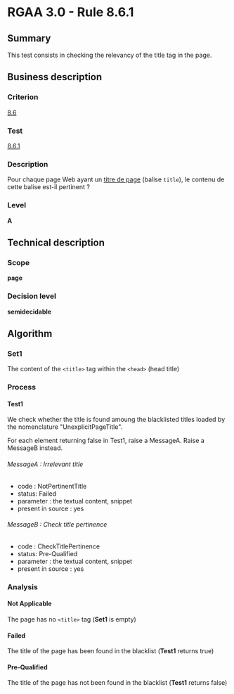 # RGAA 3.0 -  Rule 8.6.1

## Summary

This test consists in checking the relevancy of the title tag in the page.

## Business description

### Criterion

[8.6](http://references.modernisation.gouv.fr/referentiel-technique-0#crit-8-6)

### Test

[8.6.1](http://disic.github.io/rgaa_referentiel_en/RGAA3.0_Criteria_English_version_v1.html#test-8-6-1)

### Description

Pour chaque page Web ayant un <a href="http://references.modernisation.gouv.fr/referentiel-technique-0#mTitrePage">titre de page</a> (balise `title`), le contenu de cette balise est-il pertinent ?

### Level

**A**

## Technical description

### Scope

**page**

### Decision level

**semidecidable**

## Algorithm

### Set1

The content of the `<title>` tag within the `<head>` (head title)

### Process

#### Test1

We check whether the title is found amoung the blacklisted titles loaded by the nomenclature "UnexplicitPageTitle". 

For each element returning false in Test1, raise a MessageA. Raise a MessageB instead.

###### MessageA : Irrelevant title

-   code : NotPertinentTitle
-   status: Failed
-   parameter : the textual content, snippet
-   present in source : yes

###### MessageB : Check title pertinence

-   code : CheckTitlePertinence
-   status: Pre-Qualified
-   parameter : the textual content, snippet
-   present in source : yes

### Analysis

####  Not Applicable

The page has no `<title>` tag (**Set1** is empty)

#### Failed

The title of the page has been found in the blacklist (**Test1** returns true)

#### Pre-Qualified

The title of the page has not been found in the blacklist (**Test1** returns false)

